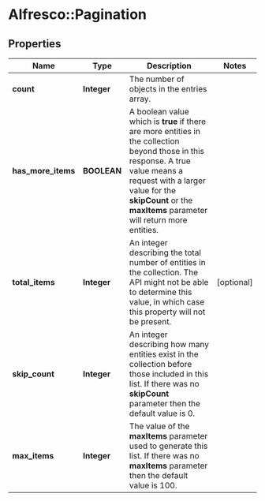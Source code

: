 # Alfresco::Pagination

## Properties
Name | Type | Description | Notes
------------ | ------------- | ------------- | -------------
**count** | **Integer** | The number of objects in the entries array.  | 
**has_more_items** | **BOOLEAN** | A boolean value which is **true** if there are more entities in the collection beyond those in this response. A true value means a request with a larger value for the **skipCount** or the **maxItems** parameter will return more entities.  | 
**total_items** | **Integer** | An integer describing the total number of entities in the collection. The API might not be able to determine this value, in which case this property will not be present.  | [optional] 
**skip_count** | **Integer** | An integer describing how many entities exist in the collection before those included in this list. If there was no **skipCount** parameter then the  default value is 0.  | 
**max_items** | **Integer** | The value of the **maxItems** parameter used to generate this list. If there was no **maxItems** parameter then the default value is 100.  | 


